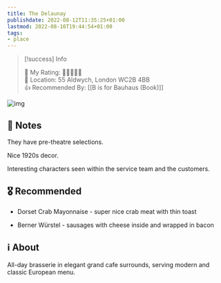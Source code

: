 ```yaml
---
title: The Delaunay
publishdate: 2022-08-12T11:35:25+01:00
lastmod: 2022-08-16T19:44:54+01:00
tags: 
- place
---
```






> [!success] Info 
 > 
 > 🤔 My Rating: 💙💙💙💙🖤 <br> 📌 Location: 55 Aldwych, London WC2B 4BB <br> 👍 Recommended By: [[B is for Bauhaus (Book)]] <br> 

![img](https://resizer.otstatic.com/v2/photos/wide-huge/1/25107659.jpg)



## 📝 Notes



They have pre-theatre selections. 

Nice 1920s decor.

Interesting characters seen within the service team and the customers.





## 🎖 Recommended 



- Dorset Crab Mayonnaise - super nice crab meat with thin toast

- Berner Würstel - sausages with cheese inside and wrapped in bacon



## ℹ️ About



All-day brasserie in elegant grand cafe surrounds, serving modern and classic European menu.



